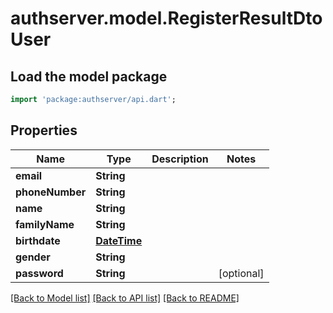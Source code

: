 # authserver.model.RegisterResultDtoUser

## Load the model package
```dart
import 'package:authserver/api.dart';
```

## Properties
Name | Type | Description | Notes
------------ | ------------- | ------------- | -------------
**email** | **String** |  | 
**phoneNumber** | **String** |  | 
**name** | **String** |  | 
**familyName** | **String** |  | 
**birthdate** | [**DateTime**](DateTime.md) |  | 
**gender** | **String** |  | 
**password** | **String** |  | [optional] 

[[Back to Model list]](../README.md#documentation-for-models) [[Back to API list]](../README.md#documentation-for-api-endpoints) [[Back to README]](../README.md)


